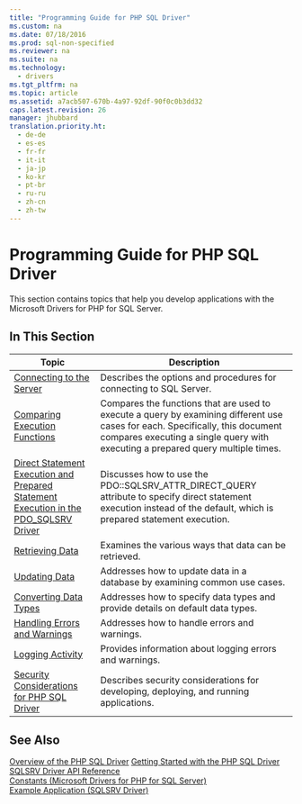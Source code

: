 ```yaml
---
title: "Programming Guide for PHP SQL Driver"
ms.custom: na
ms.date: 07/18/2016
ms.prod: sql-non-specified
ms.reviewer: na
ms.suite: na
ms.technology: 
  - drivers
ms.tgt_pltfrm: na
ms.topic: article
ms.assetid: a7acb507-670b-4a97-92df-90f0c0b3dd32
caps.latest.revision: 26
manager: jhubbard
translation.priority.ht: 
  - de-de
  - es-es
  - fr-fr
  - it-it
  - ja-jp
  - ko-kr
  - pt-br
  - ru-ru
  - zh-cn
  - zh-tw
---
```

# Programming Guide for PHP SQL Driver
This section contains topics that help you develop applications with the Microsoft Drivers for PHP for SQL Server.  
  
## In This Section  
  
|Topic|Description|  
|---------|---------------|  
|[Connecting to the Server](../content/Connecting-to-the-Server.md)|Describes the options and procedures for connecting to SQL Server.|  
|[Comparing Execution Functions](../content/Comparing-Execution-Functions.md)|Compares the functions that are used to execute a query by examining different use cases for each. Specifically, this document compares executing a single query with executing a prepared query multiple times.|  
|[Direct Statement Execution and Prepared Statement Execution in the PDO_SQLSRV Driver](../content/Direct-Statement-Execution-and-Prepared-Statement-Execution-in-the-PDO_SQLSRV-Driver.md)|Discusses how to use the PDO::SQLSRV_ATTR_DIRECT_QUERY attribute to specify direct statement execution instead of the default, which is  prepared statement execution.|  
|[Retrieving Data](../content/Retrieving-Data.md)|Examines the various ways that data can be retrieved.|  
|[Updating Data](../content/Updating-Data--Microsoft-Drivers-for-PHP-for-SQL-Server-.md)|Addresses how to update data in a database by examining common use cases.|  
|[Converting Data Types](../content/Converting-Data-Types.md)|Addresses how to specify data types and provide details on default data types.|  
|[Handling Errors and Warnings](../content/Handling-Errors-and-Warnings.md)|Addresses how to handle errors and warnings.|  
|[Logging Activity](../content/Logging-Activity.md)|Provides information about logging errors and warnings.|  
|[Security Considerations for PHP SQL Driver](../content/Security-Considerations-for-PHP-SQL-Driver.md)|Describes security considerations for developing, deploying, and running applications.|  
  
## See Also  
[Overview of the PHP SQL Driver](../content/Overview-of-the-PHP-SQL-Driver.md)
[Getting Started with the PHP SQL Driver](../content/Getting-Started-with-the-PHP-SQL-Driver.md)
[SQLSRV Driver API Reference](../content/SQLSRV-Driver-API-Reference.md)  
[Constants &#40;Microsoft Drivers for PHP for SQL Server&#41;](../content/Constants--Microsoft-Drivers-for-PHP-for-SQL-Server-.md)  
[Example Application &#40;SQLSRV Driver&#41;](../content/Example-Application--SQLSRV-Driver-.md)  
  
